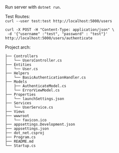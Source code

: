 Run server with `dotnet run`.

Test Routes:  
`curl --user test:test http://localhost:5000/users`

```
curl -X POST -H "Content-Type: application/json" \
 -d '{"username" :"test", "password" : "test"}' http://localhost:5000/users/authenticate
```

Project arch:

```
├── Controllers
│   └── UsersController.cs
├── Entities
│   └── User.cs
├── Helpers
│   └── BasicAuthenticationHandler.cs
├── Models
│   ├── AuthenticateModel.cs
│   └── ErrorViewModel.cs
├── Properties
│   └── launchSettings.json
├── Services
│   └── UserService.cs
├── Views
├── wwwroot
│   └── favicon.ico
├── appsettings.Development.json
├── appsettings.json
├── dot_net.csproj
├── Program.cs
├── README.md
└── Startup.cs
```
